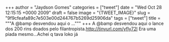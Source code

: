 
+++
author = "Jaydson Gomes"
categories = ["tweet"]
date = "Wed Oct 28 12:15:15 +0000 2009"
draft = false
image = "{TWEET_IMAGE}"
slug = "9f9cfeafa89c7e503e00d244767b5269d25906da"
tags = ["tweet"]
title = """A @bamp desvendou aqui o ..."""
+++
A @bamp desvendou aqui o lance dos 200 rins doados pelo filantropista.http://tinyurl.com/yfly72l Era uma piada mesmo...Achei q tava loko já
